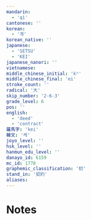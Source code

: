 ```yaml
---
mandarin:
  - 'qì'
cantonese: ''
korean:
  - '계'
korean_native: ''
japanese:
  - 'SETSU'
  - 'KEI'
japanese_nanori: ''
vietnamese:
middle_chinese_initial: 'kʰ'
middle_chinese_final: 'ei'
stroke_count: ''
radical: '大'
skip_number: '2-6-3'
grade_level: 6
pos: ''
english:
  - 'deed'
  - 'contract'
羅馬字: 'kei'
韓文: '케'
joyo_level: ''
hsk_level: ''
hanmun_edu_level: ''
danayo_id: 6159
mc_id: 1778
graphemic_classification: '㓞'
stand_in: '契約'
aliases:
---
```


# Notes
